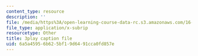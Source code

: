 ```yaml
---
content_type: resource
description: ''
file: /media/https%3A/open-learning-course-data-rc.s3.amazonaws.com/16-660j-introduction-to-lean-six-sigma-methods-january-iap-2012/6a5a45956b625bf19d6491cca0fd857e_hQRfikgHzdg.vtt
file_type: application/x-subrip
resourcetype: Other
title: 3play caption file
uid: 6a5a4595-6b62-5bf1-9d64-91cca0fd857e
---
```

